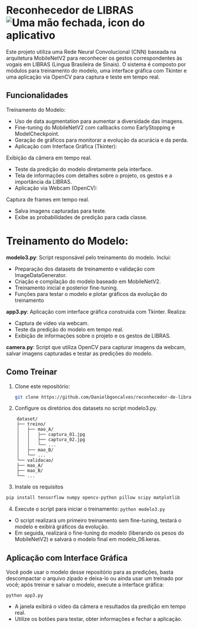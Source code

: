 # Reconhecedor de LIBRAS   ![Uma mão fechada, icon do aplicativo](icon.ico)
Este projeto utiliza uma Rede Neural Convolucional (CNN) baseada na arquitetura MobileNetV2 para reconhecer os gestos correspondentes às vogais em LIBRAS (Língua Brasileira de Sinais). O sistema é composto por módulos para treinamento do modelo, uma interface gráfica com Tkinter e uma aplicação via OpenCV para captura e teste em tempo real.


## Funcionalidades
Treinamento do Modelo:
- Uso de data augmentation para aumentar a diversidade das imagens.
- Fine-tuning do MobileNetV2 com callbacks como EarlyStopping e ModelCheckpoint.
- Geração de gráficos para monitorar a evolução da acurácia e da perda.
- Aplicação com Interface Gráfica (Tkinter):

Exibição da câmera em tempo real.
- Teste da predição do modelo diretamente pela interface.
- Tela de informações com detalhes sobre o projeto, os gestos e a importância da LIBRAS.
- Aplicação via Webcam (OpenCV):

Captura de frames em tempo real.
- Salva imagens capturadas para teste.
- Exibe as probabilidades de predição para cada classe.


# Treinamento do Modelo:

 **modelo3.py**: Script responsável pelo treinamento do modelo. Inclui:
- Preparação dos datasets de treinamento e validação com ImageDataGenerator.
- Criação e compilação do modelo baseado em MobileNetV2.
- Treinamento inicial e posterior fine-tuning.
- Funções para testar o modelo e plotar gráficos da evolução do treinamento

**app3.py**: Aplicação com interface gráfica construída com Tkinter. Realiza:

- Captura de vídeo via webcam.
- Teste da predição do modelo em tempo real.
- Exibição de informações sobre o projeto e os gestos de LIBRAS.

**camera.py**:
Script que utiliza OpenCV para capturar imagens da webcam, salvar imagens capturadas e testar as predições do modelo.
## Como Treinar

1. Clone este repositório:
   ```bash
   git clone https://github.com/Danielbgoncalves/reconhecedor-de-libras.git
    ```
2. Configure os diretórios dos datasets no script modelo3.py.
```
    dataset/
    ├── treino/
    │   ├── mao_A/
    │   │   ├── captura_01.jpg
    │   │   ├── captura_02.jpg
    │   │   └── ...
    │   ├── mao_B/
    │   └── ...
    └── validacao/
    ├── mao_A/
    ├── mao_B/
    └── ...
```
3. Instale os requisitos 
``` bash 
pip install tensorflow numpy opencv-python pillow scipy matplotlib
```

4. Execute o script para iniciar o treinamento: `python modelo3.py`
- O script realizará um primeiro treinamento sem fine-tuning, testará o modelo e exibirá gráficos da evolução.
- Em seguida, realizará o fine-tuning do modelo (liberando os pesos do MobileNetV2) e salvará o modelo final em modelo_06.keras.



## Aplicação com Interface Gráfica

Você pode usar o modelo desse repositório para as predições, basta descompactar o arquivo zipado e deixa-lo ou ainda usar um treinado por você; após treinar e salvar o modelo, execute a interface gráfica:

`python app3.py`

- A janela exibirá o vídeo da câmera e resultados da predição em tempo real.
- Utilize os botões para testar, obter informações e fechar a aplicação.
